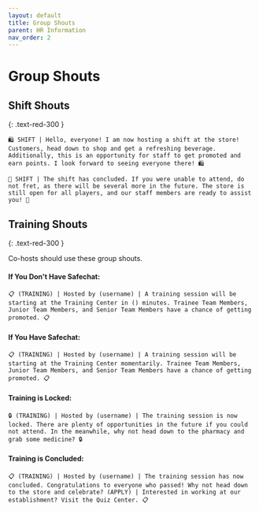 ```yaml
---
layout: default
title: Group Shouts
parent: HR Information
nav_order: 2
---
```


# Group Shouts 

## Shift Shouts
{: .text-red-300 }

~~~
🛍️ SHIFT | Hello, everyone! I am now hosting a shift at the store! Customers, head down to shop and get a refreshing beverage. Additionally, this is an opportunity for staff to get promoted and earn points. I look forward to seeing everyone there! 🛍️
~~~

```
🛒 SHIFT | The shift has concluded. If you were unable to attend, do not fret, as there will be several more in the future. The store is still open for all players, and our staff members are ready to assist you! 🛒
```

## Training Shouts
{: .text-red-300 }

Co-hosts should use these group shouts.

#### If You Don't Have Safechat:
```
📋 (TRAINING) | Hosted by (username) | A training session will be starting at the Training Center in () minutes. Trainee Team Members, Junior Team Members, and Senior Team Members have a chance of getting promoted. 📋
```

#### If You Have Safechat:
```
📋 (TRAINING) | Hosted by (username) | A training session will be starting at the Training Center momentarily. Trainee Team Members, Junior Team Members, and Senior Team Members have a chance of getting promoted. 📋
```

#### Training is Locked:
```
🔒 (TRAINING) | Hosted by (username) | The training session is now locked. There are plenty of opportunities in the future if you could not attend. In the meanwhile, why not head down to the pharmacy and grab some medicine? 🔒
```
#### Training is Concluded:
```
📋 (TRAINING) | Hosted by (username) | The training session has now concluded. Congratulations to everyone who passed! Why not head down to the store and celebrate? (APPLY) | Interested in working at our establishment? Visit the Quiz Center. 📋
```
